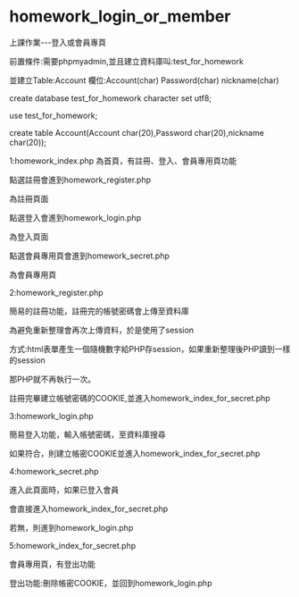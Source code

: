 # homework_login_or_member
上課作業---登入或會員專頁

前置條件:需要phpmyadmin,並且建立資料庫叫:test_for_homework

並建立Table:Account     欄位:Account(char) Password(char) nickname(char)


create database test_for_homework  character set  utf8;  

use  test_for_homework;

create table Account(Account char(20),Password char(20),nickname char(20));




1:homework_index.php
為首頁，有註冊、登入、會員專用頁功能

點選註冊會進到homework_register.php

為註冊頁面

點選登入會進到homework_login.php

為登入頁面

點選會員專用頁會進到homework_secret.php

為會員專用頁


2:homework_register.php

簡易的註冊功能，註冊完的帳號密碼會上傳至資料庫

為避免重新整理會再次上傳資料，於是使用了session

方式:html表單產生一個隨機數字給PHP存session，如果重新整理後PHP讀到一樣的session

那PHP就不再執行一次。

註冊完畢建立帳號密碼的COOKIE,並進入homework_index_for_secret.php


3:homework_login.php

簡易登入功能，輸入帳號密碼，至資料庫搜尋

如果符合，則建立帳密COOKIE並進入homework_index_for_secret.php


4:homework_secret.php

進入此頁面時，如果已登入會員

會直接進入homework_index_for_secret.php

若無，則進到homework_login.php

5:homework_index_for_secret.php

會員專用頁，有登出功能

登出功能:刪除帳密COOKIE，並回到homework_login.php
